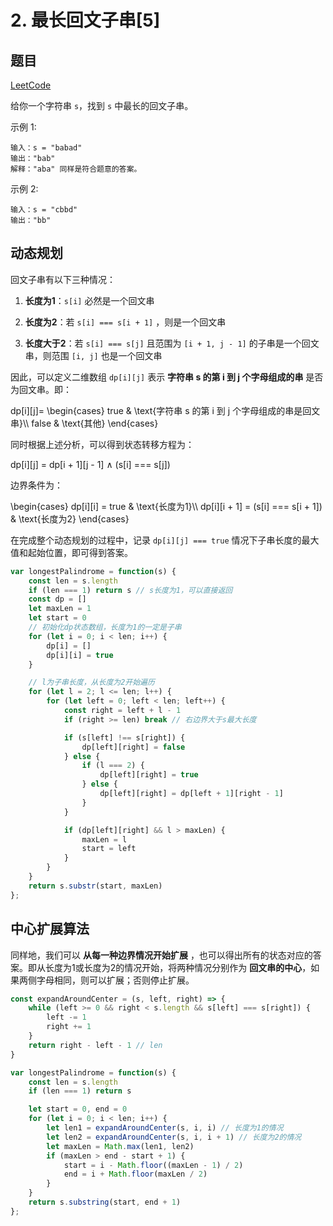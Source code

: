 # 2. 最长回文子串[5]

## 题目

[LeetCode](https://leetcode.cn/problems/longest-palindromic-substring/)

给你一个字符串 `s`，找到 `s` 中最长的回文子串。

示例 1:

```
输入：s = "babad"
输出："bab"
解释："aba" 同样是符合题意的答案。
```

示例 2:

```
输入：s = "cbbd"
输出："bb"
```

## 动态规划

回文子串有以下三种情况：

1. **长度为1**：`s[i]` 必然是一个回文串

2. **长度为2**：若 `s[i] === s[i + 1]` ，则是一个回文串

3. **长度大于2**：若 `s[i] === s[j]` 且范围为 `[i + 1, j - 1]` 的子串是一个回文串，则范围 `[i, j]` 也是一个回文串

因此，可以定义二维数组 `dp[i][j]` 表示 **字符串 s 的第 i 到 j 个字母组成的串** 是否为回文串。即：

<latexDisplay>
dp[i][j]=
\begin{cases}
true & \text{字符串 s 的第 i 到 j 个字母组成的串是回文串}\\
false & \text{其他}
\end{cases}
</latexDisplay>

同时根据上述分析，可以得到状态转移方程为：

<latexDisplay>
dp[i][j] = dp[i + 1][j - 1] ∧ (s[i] === s[j])
</latexDisplay>

边界条件为：

<latexDisplay>
\begin{cases}
dp[i][i] = true & \text{长度为1}\\
dp[i][i + 1] = (s[i] === s[i + 1]) & \text{长度为2}
\end{cases}
</latexDisplay>

在完成整个动态规划的过程中，记录 `dp[i][j] === true` 情况下子串长度的最大值和起始位置，即可得到答案。

```javascript
var longestPalindrome = function(s) {
    const len = s.length
    if (len === 1) return s // s长度为1，可以直接返回
    const dp = []
    let maxLen = 1
    let start = 0
    // 初始化dp状态数组，长度为1的一定是子串
    for (let i = 0; i < len; i++) {
        dp[i] = []
        dp[i][i] = true
    }

    // l为子串长度，从长度为2开始遍历
    for (let l = 2; l <= len; l++) {
        for (let left = 0; left < len; left++) {
            const right = left + l - 1
            if (right >= len) break // 右边界大于s最大长度

            if (s[left] !== s[right]) {
                dp[left][right] = false
            } else {
                if (l === 2) {
                    dp[left][right] = true
                } else {
                    dp[left][right] = dp[left + 1][right - 1]
                }
            }

            if (dp[left][right] && l > maxLen) {
                maxLen = l
                start = left
            }
        }
    }
    return s.substr(start, maxLen)
};
```

## 中心扩展算法

同样地，我们可以 **从每一种边界情况开始扩展** ，也可以得出所有的状态对应的答案。即从长度为1或长度为2的情况开始，将两种情况分别作为 **回文串的中心**，如果两侧字母相同，则可以扩展；否则停止扩展。

```javascript
const expandAroundCenter = (s, left, right) => {
    while (left >= 0 && right < s.length && s[left] === s[right]) {
        left -= 1
        right += 1
    }
    return right - left - 1 // len
}

var longestPalindrome = function(s) {
    const len = s.length
    if (len === 1) return s

    let start = 0, end = 0
    for (let i = 0; i < len; i++) {
        let len1 = expandAroundCenter(s, i, i) // 长度为1的情况
        let len2 = expandAroundCenter(s, i, i + 1) // 长度为2的情况
        let maxLen = Math.max(len1, len2)
        if (maxLen > end - start + 1) {
            start = i - Math.floor((maxLen - 1) / 2)
            end = i + Math.floor(maxLen / 2)
        }
    }
    return s.substring(start, end + 1)
};
```